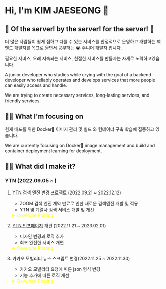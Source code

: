 
# Hi, I'm KIM JAESEONG 👋
## 🐋 Of the server! by the server! for the server! 🐋

더 많은 사람들이 쉽게 접하고 다룰 수  있는 서비스를 안정적으로 운영하고 개발하는 백엔드 개발자를 목표로 울면서 공부하는 😭 주니어 개발자 입니다.

필요한 서비스, 오래 지속되는 서비스, 친절한 서비스를 만들자는 자세로 노력하고있습니다.


A junior developer who studies while crying with the goal of a backend developer who reliably operates and develops services that more people can easily access and handle.

We are trying to create necessary services, long-lasting services, and friendly services.

## 👨‍💻 What I'm focusing on
현재 배포를 위한 Docker🐋 이미지 관리 및 빌드 와 컨테이너 구축 학습에 집중하고 있습니다.

We are currently focusing on Docker🐋 image management and build and container deployment learning for deployment.



## 🕵️‍♀️ What did I make it?
### YTN (2022.09.05 ~ )

1. [YTN](https://www.ytn.co.kr/) 검색 엔진 변경 프로젝트 (2022.09.21 ~ 2022.12.12)
   - ZOOM 검색 엔진 계약 만료로 인한 새로운 검색엔진 개발 및 적용
   - YTN 및 계열사 검색 서비스 개발 및 개선

    <details>
        <summary style="color:yellow;">Develope Posting</summary>
       * <a href="https://languagefight.tistory.com/196">스핑크스 특징 및 문제점</a><br>
       * <a href="https://languagefight.tistory.com/198">스핑크스 검색 문제 개선</a><br>
       * <a href="https://languagefight.tistory.com/195">쿼리 로직 개선과 PHP 로직 개선</a><br>
       * <a href="https://languagefight.tistory.com/197"></a>Ngram Algorithm<br>
       * <a href="https://languagefight.tistory.com/204">후기</a><br>
   </details>


2. [YTN 인포페이지](https://infor.ytn.co.kr/) 개편 (2022.11.21 ~ 2023.02.01)
   - 디자인 변경과 로직 추가
   - 최초 완전한 서비스 개편
   <details>
      <summary style="color:yellow;">Develope Posting</summary>
        * <a href="">후기</a><br>
   </details>
         

3. 카카오 모빌리티 뉴스 스크립트 변경(2022.11.25 ~ 2022.11.30)
   - 카카오 모빌리티 요청에 따른 json 형식 변경
   - 기능 추가에 따른 로직 개선
   <details>
     <summary style="color:yellow;">Develope Posting</summary>
       * <a href="https://languagefight.tistory.com/199">json 데이터 변형 과 while 문 사용 주의</a><br>
       * <a href="https://languagefight.tistory.com/203">후기</a><br>
   </details>
